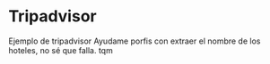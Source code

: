 # Tripadvisor
Ejemplo de tripadvisor 
Ayudame porfis con extraer el nombre de los hoteles, no sé que falla. tqm 

